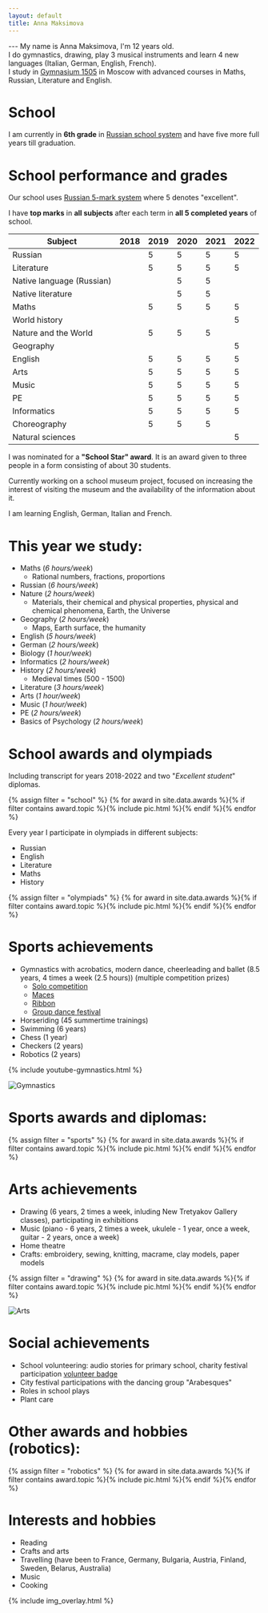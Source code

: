 ```yaml
---
layout: default
title: Anna Maksimova
---
```


--- My name is Anna Maksimova, I'm 12 years old.<br/>
I do gymnastics, drawing, play 3 musical instruments and learn 4 new languages (Italian, German, English, French).<br/>
I study in [Gymnasium 1505](http://gym1505.ru/) in Moscow with advanced courses in Maths, Russian, Literature and English.

# School

I am currently in **6th grade** in [Russian school system](https://en.wikipedia.org/wiki/Education_in_Russia#Levels_of_education) and have five more full years till graduation.

# School performance and grades

Our school uses [Russian 5-mark system](https://en.wikipedia.org/wiki/Academic_grading_in_Russia) where 5 denotes "excellent".

I have **top marks** in **all subjects** after each term in **all 5 completed years** of school.

| Subject                   | 2018 | 2019 | 2020 | 2021 | 2022 |
|---------------------------|------|------|------|------|------|
| Russian                   |      | 5    | 5    | 5    | 5    |
| Literature                |      | 5    | 5    | 5    | 5    |
| Native language (Russian) |      |      | 5    | 5    |      |
| Native literature         |      |      | 5    | 5    |      |
| Maths                     |      | 5    | 5    | 5    | 5    |
| World history             |      |      |      |      | 5    |
| Nature and the World      |      | 5    | 5    | 5    |      |
| Geography                 |      |      |      |      | 5    |
| English                   |      | 5    | 5    | 5    | 5    |
| Arts                      |      | 5    | 5    | 5    | 5    |
| Music                     |      | 5    | 5    | 5    | 5    |
| PE                        |      | 5    | 5    | 5    | 5    |
| Informatics               |      | 5    | 5    | 5    | 5    |
| Choreography              |      | 5    | 5    | 5    |      |
| Natural sciences          |      |      |      |      | 5    |


I was nominated for a **"School Star" award**. It is an award given to three people in a form consisting of about 30 students.

Currently working on a school museum project, focused on increasing the interest of visiting the museum and the availability of the information about it.

I am learning English, German, Italian and French.

# This year we study:

- Maths (*6 hours/week*)
  - Rational numbers, fractions, proportions
- Russian (*6 hours/week*)
- Nature (*2 hours/week*)
  - Materials, their chemical and physical properties, physical and chemical phenomena, Earth, the Universe
- Geography (*2 hours/week*)
  - Maps, Earth surface, the humanity
- English (*5 hours/week*)
- German (*2 hours/week*)
- Biology (*1 hour/week*)
- Informatics (*2 hours/week*)
- History (*2 hours/week*)
  - Medieval times (500 - 1500)
- Literature (*3 hours/week*)
- Arts (*1 hour/week*)
- Music (*1 hour/week*)
- PE (*2 hours/week*)
- Basics of Psychology (*2 hours/week*)

# School awards and olympiads

Including transcript for years 2018-2022 and two "*Excellent student*" diplomas.

{% assign filter = "school" %}
{% for award in site.data.awards %}{% if filter contains award.topic %}{% include pic.html %}{% endif %}{% endfor %}

Every year I participate in olympiads in different subjects:
- Russian
- English
- Literature
- Maths
- History

{% assign filter = "olympiads" %}
{% for award in site.data.awards %}{% if filter contains award.topic %}{% include pic.html %}{% endif %}{% endfor %}

# Sports achievements

- Gymnastics with acrobatics, modern dance, cheerleading and ballet (8.5 years, 4 times a week (2.5 hours)) (multiple competition prizes)
  - [Solo competition](https://youtu.be/ATOluOh68HM)
  - [Maces](https://youtu.be/wpcHyuMy12o)
  - [Ribbon](https://youtu.be/AJeu8KBdwL4)
  - [Group dance festival](https://youtu.be/91hvBtoMrVY)
- Horseriding (45 summertime trainings)
- Swimming (6 years)
- Chess (1 year)
- Checkers (2 years)
- Robotics (2 years)

{% include youtube-gymnastics.html %}

![Gymnastics](assets/gymnastics.jpg)

# Sports awards and diplomas:

{% assign filter = "sports" %}
{% for award in site.data.awards %}{% if filter contains award.topic %}{% include pic.html %}{% endif %}{% endfor %}

# Arts achievements

- Drawing (6 years, 2 times a week, inluding New Tretyakov Gallery classes), participating in exhibitions
- Music (piano - 6 years, 2 times a week, ukulele - 1 year, once a week, guitar - 2 years, once a week)
- Home theatre
- Crafts: embroidery, sewing, knitting, macrame, clay models, paper models

{% assign filter = "drawing" %}
{% for award in site.data.awards %}{% if filter contains award.topic %}{% include pic.html %}{% endif %}{% endfor %}

![Arts](assets/arts.jpg)

# Social achievements

- School volunteering: audio stories for primary school, charity festival participation [volunteer badge](https://drive.google.com/file/d/1n1-s0dQIKYSiePAyUwrduSaQHgcwxnBh/view?usp=sharing)
- City festival participations with the dancing group "Arabesques"
- Roles in school plays
- Plant care

# Other awards and hobbies (robotics):

{% assign filter = "robotics" %}
{% for award in site.data.awards %}{% if filter contains award.topic %}{% include pic.html %}{% endif %}{% endfor %}

# Interests and hobbies

- Reading
- Crafts and arts
- Travelling (have been to France, Germany, Bulgaria, Austria, Finland, Sweden, Belarus, Australia)
- Music
- Cooking

{% include img_overlay.html %}
